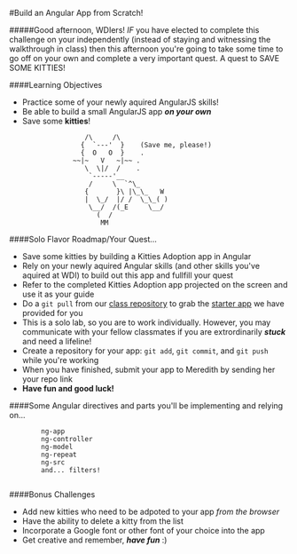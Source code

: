 #Build an Angular App from Scratch!

#####Good afternoon, WDIers! *IF* you have elected to complete this challenge on your independently (instead of staying and witnessing the walkthrough in class) then this afternoon you're going to take some time to go off on your own and complete a very important quest. A quest to SAVE SOME KITTIES!
<br>

####Learning Objectives
* Practice some of your newly aquired AngularJS skills!
* Be able to build a small AngularJS app ***on your own***
* Save some **kitties**! 

```
				   /\     /\
				  {  `---'  }    (Save me, please!)
				  {  O   O  }    .
				~~|~   V   ~|~~	.	
				   \  \|/  /	.
				    `-----'__		
				    /     \  `^\_
				   {       }\ |\_\_   W
				   |  \_/  |/ /  \_\_( )
				    \__/  /(_E     \__/
				      (  /
				       MM
```

####Solo Flavor Roadmap/Your Quest...
* Save some kitties by building a Kitties Adoption app in Angular
* Rely on your newly aquired Angular skills (and other skills you've aquired at WDI) to build out this app and fullfill your quest
* Refer to the completed Kitties Adoption app projected on the screen and use it as your guide
* Do a ```git pull``` from our [class repository](https://github.com/ga-students/WDI_DTLA_4) to grab the [starter app](https://github.com/ga-students/WDI_DTLA_4/tree/master/work/w10/d01/instructor/angular-app-from-scratch) we have provided for you
* This is a solo lab, so you are to work individually. However, you may communicate with your fellow classmates if you are extrordinarily ***stuck*** and need a lifeline!
* Create a repository for your app: ```git add```, ```git commit```, and ```git push``` while you're working
* When you have finished, submit your app to Meredith by sending her your repo link
* **Have fun and good luck!**

####Some Angular directives and parts you'll be implementing and relying on...
```
		ng-app
		ng-controller
		ng-model
		ng-repeat
		ng-src
		and... filters!
		
```


####Bonus Challenges
* Add new kitties who need to be adpoted to your app *from the browser*
* Have the ability to delete a kitty from the list
* Incorporate a Google font or other font of your choice into the app
* Get creative and remember, ***have fun*** :)

<br><br><br>





